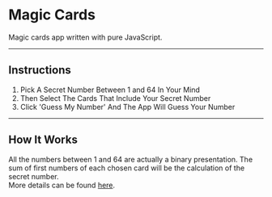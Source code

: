 # Magic Cards
Magic cards app written with pure JavaScript.
***
## Instructions
1. Pick A Secret Number Between 1 and 64 In Your Mind
2. Then Select The Cards That Include Your Secret Number
3. Click 'Guess My Number' And The App Will Guess Your Number
---
## How It Works
All the numbers between 1 and 64 are actually a binary presentation.
The sum of first numbers of each chosen card will be the calculation of
the secret number.<br/>
More details can be found [here](http://www.mathmaniacs.org/lessons/01-binary/Magic_Trick/).